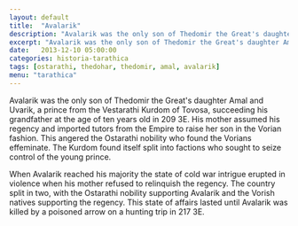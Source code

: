 ```yaml
---
layout: default
title:  "Avalarik"
description: "Avalarik was the only son of Thedomir the Great's daughter Amal and Uvarik, a prince from the Vestarathi Kurdom of Tovosa, succeeding his grandfather at the age of ten years old in 209 3E."
excerpt: "Avalarik was the only son of Thedomir the Great's daughter Amal and Uvarik, a prince from the Vestarathi Kurdom of Tovosa, succeeding his grandfather at the age of ten years old in 209 3E."
date:   2013-12-10 05:00:00
categories: historia-tarathica
tags: [ostarathi, thedohar, thedomir, amal, avalarik]
menu: "tarathica"
---
```


Avalarik was the only son of Thedomir the Great's daughter Amal and Uvarik, a prince from the Vestarathi Kurdom of Tovosa, succeeding his grandfather at the age of ten years old in 209 3E. His mother assumed his regency and imported tutors from the Empire to raise her son in the Vorian fashion. This angered the Ostarathi nobility who found the Vorians effeminate. The Kurdom found itself split into factions who sought to seize control of the young prince.

When Avalarik reached his majority the state of cold war intrigue erupted in violence when his mother refused to relinquish the regency. The country split in two, with the Ostarathi nobility supporting Avalarik and the Vorish natives supporting the regency. This state of affairs lasted until Avalarik was killed by a poisoned arrow on a hunting trip in 217 3E.
